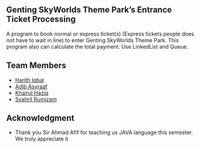 ## Genting SkyWorlds Theme Park’s Entrance Ticket Processing
A program to book normal or express ticket(s) (Express tickets people does not have to wait in line) to enter Genting SkyWorlds Theme Park.
This program also can calculate the total payment.
Use LinkedList and Queue.

## Team Members
* [Harith Iqbal](https://github.com/mishumiyamizu)
* [Adib Asyraaf](https://github.com/lildibbb)
* [Khairul Haziq](https://github.com/Kyziq)
* [Syahril Rumizam](https://github.com/reason61)

## Acknowledgment
* Thank you Sir Ahmad Afif for teaching us JAVA language this semester. We truly appreciate it
